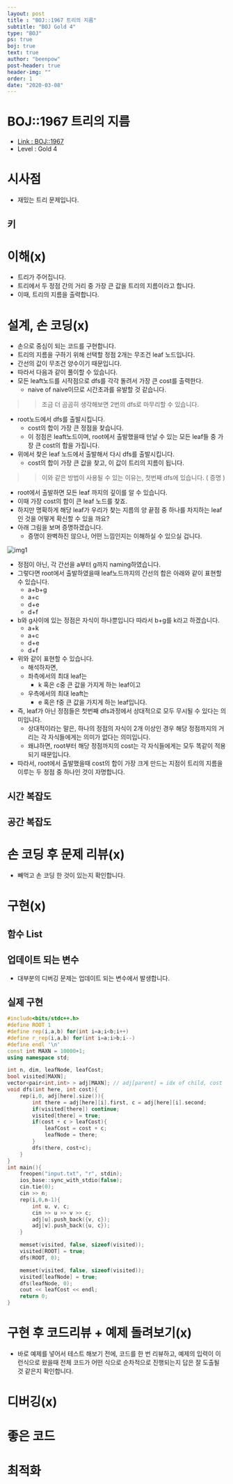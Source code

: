 ```yaml
---
layout: post
title : "BOJ::1967 트리의 지름"
subtitle: "BOJ Gold 4"
type: "BOJ"
ps: true
boj: true
text: true
author: "beenpow"
post-header: true
header-img: ""
order: 1
date: "2020-03-08"
---
```



# BOJ::1967 트리의 지름
- [Link : BOJ::1967](https://www.acmicpc.net/problem/1967)
- Level : Gold 4

# 시사점
- 재밌는 트리 문제입니다.

## 키

# 이해(x)
- 트리가 주어집니다.
- 트리에서 두 정점 간의 거리 중 가장 큰 값을 트리의 지름이라고 합니다.
- 이때, 트리의 지름을 출력합니다.

# 설계, 손 코딩(x)
- 손으로 중심이 되는 코드를 구현합니다.
- 트리의 지름을 구하기 위해 선택할 정점 2개는 무조건 leaf 노드입니다.
- 간선의 값이 무조건 양수이기 때문입니다.
- 따라서 다음과 같이 풀이할 수 있습니다.
- 모든 leaft노드를 시작점으로 dfs를 각각 돌려서 가장 큰 cost를 출력한다.
  - naive of naive이므로 시간초과를 유발할 것 같습니다.


>> 조금 더 곰곰히 생각해보면 2번의 dfs로 마무리할 수 있습니다.
- root노드에서 dfs를 출발시킵니다.
  - cost의 합이 가장 큰 정점을 찾습니다.
  - 이 정점은 leaft노드이며, root에서 출발했을때 만날 수 있는 모든 leaf들 중 가장 큰 cost의 합을
    가집니다.
- 위에서 찾은 leaf 노드에서 출발해서 다시 dfs를 출발시킵니다.
  - cost의 합이 가장 큰 값을 찾고, 이 값이 트리의 지름이 됩니다.


>> 이와 같은 방법이 사용될 수 있는 이유는, 첫번째 dfs에 있습니다. ( 증명 )
  - root에서 출발하면 모든 leaf 까지의 깊이를 알 수 있습니다.
  - 이때 가장 cost의 합이 큰 leaf 노드를 찾죠.
  - 하지만 명확하게 해당 leaf가 우리가 찾는 지름의 양 끝점 중 하나를 차지하는 leaf인 것을 어떻게
    확신할 수 있을 까요?
  - 아래 그림을 보며 증명하겠습니다.
    - 증명이 완벽하진 않으나, 어떤 느낌인지는 이해하실 수 있으실 겁니다.

![img1](/img/2020-03-08-BOJ-1967-1.png)
- 정점이 아닌, 각 간선을 a부터 g까지 naming하였습니다.
- 그렇다면 root에서 출발하였을때 leaf노드까지의 간선의 합은 아래와 같이 표현할 수 있습니다.
  - a+b+g
  - a+c
  - d+e
  - d+f
- b와 g사이에 있는 정점은 자식이 하나뿐입니다 따라서 b+g를 k라고 하겠습니다.
  - a+k
  - a+c
  - d+e
  - d+f
- 위와 같이 표현할 수 있습니다.
  - 해석하자면,
  - 좌측에서의 최대 leaf는
    - k 혹은 c중 큰 값을 가지게 하는 leaf이고
  - 우측에서의 최대 leaft는
    - e 혹은 f중 큰 값을 가지게 하는 leaf입니다.
- 즉, leaf가 아닌 정점들은 첫번째 dfs과정에서 상대적으로 모두 무시될 수 있다는 의미입니다.
  - 상대적이라는 말은, 하나의 정점의 자식이 2개 이상인 경우 해당 정점까지의 거리는 각 자식들에게는
    의미가 없다는 의미입니다.
  - 왜냐하면, root부터 해당 정점까지의 cost는 각 자식들에게는 모두 똑같이 적용되기 때문입니다.
- 따라서, root에서 출발했을때 cost의 합이 가장 크게 만드는 지점이 트리의 지름을 이루는 두 정점 중
  하나인 것이 자명합니다.

## 시간 복잡도

## 공간 복잡도

# 손 코딩 후 문제 리뷰(x)
- 빼먹고 손 코딩 한 것이 있는지 확인합니다.

# 구현(x)

## 함수 List 

## 업데이트 되는 변수
- 대부분의 디버깅 문제는 업데이트 되는 변수에서 발생합니다.

## 실제 구현 

```cpp
#include<bits/stdc++.h>
#define ROOT 1
#define rep(i,a,b) for(int i=a;i<b;i++)
#define r_rep(i,a,b) for(int i=a;i>b;i--)
#define endl '\n'
const int MAXN = 10000+1;
using namespace std;

int n, dim, leafNode, leafCost;
bool visited[MAXN];
vector<pair<int,int> > adj[MAXN]; // adj[parent] = idx of child, cost
void dfs(int here, int cost){
    rep(i,0, adj[here].size()){
        int there = adj[here][i].first, c = adj[here][i].second;
        if(visited[there]) continue;
        visited[there] = true;
        if(cost + c > leafCost){
            leafCost = cost + c;
            leafNode = there;
        }
        dfs(there, cost+c);
    }
}
int main(){
    freopen("input.txt", "r", stdin);
    ios_base::sync_with_stdio(false);
    cin.tie(0);
    cin >> n;
    rep(i,0,n-1){
        int u, v, c;
        cin >> u >> v >> c;
        adj[u].push_back({v, c});
        adj[v].push_back({u, c});
    }

    memset(visited, false, sizeof(visited));
    visited[ROOT] = true;
    dfs(ROOT, 0);

    memset(visited, false, sizeof(visited));
    visited[leafNode] = true;
    dfs(leafNode, 0);
    cout << leafCost << endl;
    return 0;
}
```

# 구현 후 코드리뷰 + 예제 돌려보기(x)
- 바로 예제를 넣어서 테스트 해보기 전에, 코드를 한 번 리뷰하고, 예제의 입력이 이런식으로 왔을때
  전체 코드가 어떤 식으로 순차적으로 진행되는지 답은 잘 도출될 것 같은지 확인합니다.

# 디버깅(x)

# 좋은 코드

# 최적화
